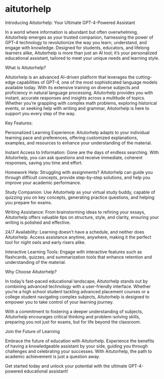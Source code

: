 # aitutorhelp
Introducing Aitutorhelp: Your Ultimate GPT-4-Powered Assistant

In a world where information is abundant but often overwhelming, Aitutorhelp emerges as your trusted companion, harnessing the power of GPT-4 technology to revolutionize the way you learn, understand, and engage with knowledge. Designed for students, educators, and lifelong learners alike, Aitutorhelp is more than just an AI tool; it’s your personalized educational assistant, tailored to meet your unique needs and learning style.

What is Aitutorhelp?

Aitutorhelp is an advanced AI-driven platform that leverages the cutting-edge capabilities of GPT-4, one of the most sophisticated language models available today. With its extensive training on diverse subjects and proficiency in natural language processing, Aitutorhelp provides you with instant, accurate responses and insights across a multitude of topics. Whether you’re grappling with complex math problems, exploring historical events, or seeking help with writing and grammar, Aitutorhelp is here to support you every step of the way.

Key Features:

Personalized Learning Experience: Aitutorhelp adapts to your individual learning pace and preferences, offering customized explanations, examples, and resources to enhance your understanding of the material.

Instant Access to Information: Gone are the days of endless searching. With Aitutorhelp, you can ask questions and receive immediate, coherent responses, saving you time and effort.

Homework Help: Struggling with assignments? Aitutorhelp can guide you through difficult concepts, provide step-by-step solutions, and help you improve your academic performance.

Study Companion: Use Aitutorhelp as your virtual study buddy, capable of quizzing you on key concepts, generating practice questions, and helping you prepare for exams.

Writing Assistance: From brainstorming ideas to refining your essays, Aitutorhelp offers valuable tips on structure, style, and clarity, ensuring your writing is polished and effective.

24/7 Availability: Learning doesn’t have a schedule, and neither does Aitutorhelp. Access assistance anytime, anywhere, making it the perfect tool for night owls and early risers alike.

Interactive Learning Tools: Engage with interactive features such as flashcards, quizzes, and summarization tools that enhance retention and understanding of the material.

Why Choose Aitutorhelp?

In today’s fast-paced educational landscape, Aitutorhelp stands out by combining advanced technology with a user-friendly interface. Whether you’re a high school student tackling advanced placement courses or a college student navigating complex subjects, Aitutorhelp is designed to empower you to take control of your learning journey.

With a commitment to fostering a deeper understanding of subjects, Aitutorhelp encourages critical thinking and problem-solving skills, preparing you not just for exams, but for life beyond the classroom.

Join the Future of Learning

Embrace the future of education with Aitutorhelp. Experience the benefits of having a knowledgeable assistant by your side, guiding you through challenges and celebrating your successes. With Aitutorhelp, the path to academic achievement is just a question away.

Get started today and unlock your potential with the ultimate GPT-4-powered educational assistant!






